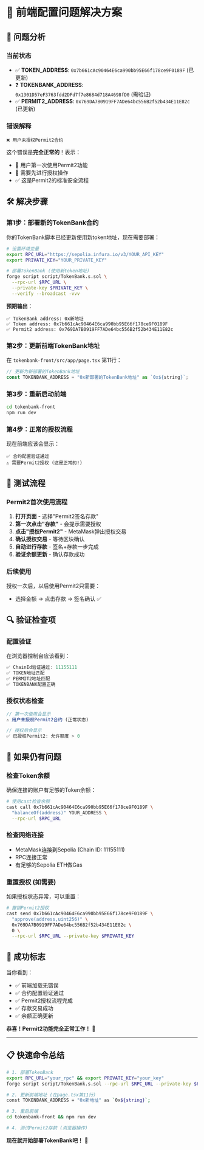 # 🔧 前端配置问题解决方案

## 🎯 **问题分析**

### **当前状态**
- ✅ **TOKEN_ADDRESS**: `0x7b661cAc90464E6ca990bb95E66f178ce9F0189F` (已更新)
- ❓ **TOKENBANK_ADDRESS**: `0x1301D57eF3763fdd2DFd7f7e8684d718A4698fD0` (需验证)
- ✅ **PERMIT2_ADDRESS**: `0x769DA7B0919FF7ADe64bc556B2f52b434E11E82c` (已更新)

### **错误解释**
```
❌ 用户未授权Permit2合约
```
这个错误是**完全正常的**！表示：
- 🔄 用户第一次使用Permit2功能
- 🔐 需要先进行授权操作
- ✅ 这是Permit2的标准安全流程

## 🛠️ **解决步骤**

### **第1步：部署新的TokenBank合约**

你的TokenBank脚本已经更新使用新token地址，现在需要部署：

```bash
# 设置环境变量
export RPC_URL="https://sepolia.infura.io/v3/YOUR_API_KEY"
export PRIVATE_KEY="YOUR_PRIVATE_KEY"

# 部署TokenBank (使用新token地址)
forge script script/TokenBank.s.sol \
  --rpc-url $RPC_URL \
  --private-key $PRIVATE_KEY \
  --verify --broadcast -vvv
```

**预期输出**：
```
✅ TokenBank address: 0x新地址
✅ Token address: 0x7b661cAc90464E6ca990bb95E66f178ce9F0189F
✅ Permit2 address: 0x769DA7B0919FF7ADe64bc556B2f52b434E11E82c
```

### **第2步：更新前端TokenBank地址**

在 `tokenbank-front/src/app/page.tsx` 第11行：
```javascript
// 更新为新部署的TokenBank地址
const TOKENBANK_ADDRESS = "0x新部署的TokenBank地址" as `0x${string}`;
```

### **第3步：重新启动前端**

```bash
cd tokenbank-front
npm run dev
```

### **第4步：正常的授权流程**

现在前端应该会显示：
```
✅ 合约配置验证通过
⚠️ 需要Permit2授权 (这是正常的!)
```

## 🧪 **测试流程**

### **Permit2首次使用流程**
1. **打开页面** - 选择"Permit2签名存款"
2. **第一次点击"存款"** - 会提示需要授权
3. **点击"授权Permit2"** - MetaMask弹出授权交易
4. **确认授权交易** - 等待区块确认
5. **自动进行存款** - 签名+存款一步完成
6. **验证余额更新** - 确认存款成功

### **后续使用**
授权一次后，以后使用Permit2只需要：
- 选择金额 → 点击存款 → 签名确认 ✅

## 🔍 **验证检查项**

### **配置验证**
在浏览器控制台应该看到：
```javascript
✅ ChainId验证通过: 11155111
✅ TOKEN地址匹配
✅ PERMIT2地址匹配  
✅ TOKENBANK配置正确
```

### **授权状态检查**
```javascript
// 第一次使用会显示
⚠️ 用户未授权Permit2合约 (正常状态)

// 授权后会显示  
✅ 已授权Permit2: 允许额度 > 0
```

## 🚨 **如果仍有问题**

### **检查Token余额**
确保连接的账户有足够的Token余额：
```bash
# 使用cast检查余额
cast call 0x7b661cAc90464E6ca990bb95E66f178ce9F0189F \
  "balanceOf(address)" YOUR_ADDRESS \
  --rpc-url $RPC_URL
```

### **检查网络连接**
- MetaMask连接到Sepolia (Chain ID: 11155111)
- RPC连接正常
- 有足够的Sepolia ETH做Gas

### **重置授权 (如需要)**
如果授权状态异常，可以重置：
```bash
# 撤销Permit2授权
cast send 0x7b661cAc90464E6ca990bb95E66f178ce9F0189F \
  "approve(address,uint256)" \
  0x769DA7B0919FF7ADe64bc556B2f52b434E11E82c \
  0 \
  --rpc-url $RPC_URL --private-key $PRIVATE_KEY
```

## 🎉 **成功标志**

当你看到：
- ✅ 前端加载无错误
- ✅ 合约配置验证通过
- ✅ Permit2授权流程完成
- ✅ 存款交易成功
- ✅ 余额正确更新

**恭喜！Permit2功能完全正常工作！** 🚀

---

## 📋 **快速命令总结**

```bash
# 1. 部署TokenBank
export RPC_URL="your_rpc" && export PRIVATE_KEY="your_key"
forge script script/TokenBank.s.sol --rpc-url $RPC_URL --private-key $PRIVATE_KEY --verify --broadcast

# 2. 更新前端地址 (在page.tsx第11行)
const TOKENBANK_ADDRESS = "0x新地址" as `0x${string}`;

# 3. 重启前端
cd tokenbank-front && npm run dev

# 4. 测试Permit2存款 (浏览器操作)
```

**现在就开始部署TokenBank吧！** 🚀 